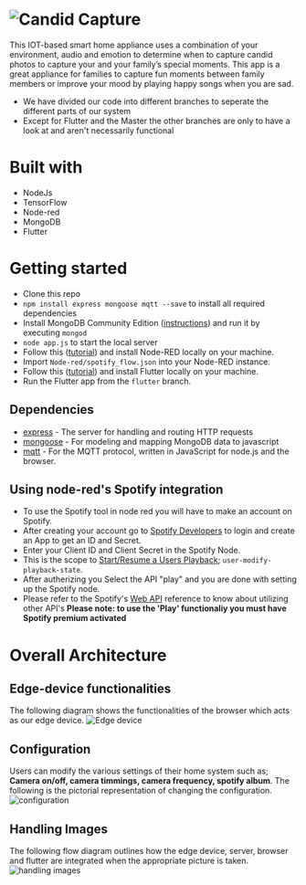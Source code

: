 # ![Candid Capture](https://user-images.githubusercontent.com/50911194/103921555-b4906800-5123-11eb-9f51-7cbc69a807b1.png)

This IOT-based smart home appliance uses a combination of your environment, audio and emotion to determine when to capture candid photos to capture your and your family’s special moments. This app is a great appliance for families to capture fun moments between family members or improve your mood by playing happy songs when you are sad.

- We have divided our code into different branches to seperate the different parts of our system
- Except for Flutter and the Master the other branches are only to have a look at and aren't necessarily functional

# Built with
* NodeJs
* TensorFlow
* Node-red
* MongoDB
* Flutter


# Getting started

- Clone this repo
- `npm install express mongoose mqtt --save` to install all required dependencies
- Install MongoDB Community Edition ([instructions](https://docs.mongodb.com/manual/installation/#tutorials)) and run it by executing `mongod`
- `node app.js` to start the local server
- Follow this ([tutorial](https://nodered.org/docs/getting-started/local)) and install Node-RED locally on your machine.
- Import `Node-red/spotify_flow.json` into your Node-RED instance.
- Follow this ([tutorial](https://flutter.dev/docs/get-started/install)) and install Flutter locally on your machine.
- Run the Flutter app from the `flutter` branch.


## Dependencies

- [express](https://github.com/expressjs/express) - The server for handling and routing HTTP requests
- [mongoose](https://github.com/Automattic/mongoose) - For modeling and mapping MongoDB data to javascript 
- [mqtt](https://github.com/mqttjs/MQTT.js) - For the MQTT protocol, written in JavaScript for node.js and the browser.


## Using node-red's Spotify integration
- To use the Spotify tool in node red you will have to make an account on Spotify.
- After creating your account go to [Spotify Developers](https://developer.spotify.com/dashboard/) to login and create an App to get an ID and Secret.
- Enter your Client ID and Client Secret in the Spotify Node.
- This is the scope to [Start/Resume a Users Playback](https://developer.spotify.com/documentation/web-api/reference/player/start-a-users-playback/); `user-modify-playback-state`.
- After autherizing you Select the API "play" and you are done with setting up the Spotify node.
- Please refer to the Spotify's [Web API](https://developer.spotify.com/documentation/web-api/reference/) reference to know about utilizing other API's
 <b> Please note: to use the 'Play' functionaliy you must have Spotify premium activated </b>
 
 
# Overall Architecture
 
## Edge-device functionalities
The following diagram shows the functionalities of the browser which acts as our edge device.
![Edge device](https://user-images.githubusercontent.com/50911194/103926728-5ca92f80-512a-11eb-8ade-c84345a05095.PNG)

## Configuration
Users can modify the various settings of their home system such as; <b> Camera on/off, camera timmings, camera frequency, spotify album</b>. The following is the pictorial representation of changing the configuration.
![configuration](https://user-images.githubusercontent.com/50911194/103927893-194fc080-512c-11eb-86a3-efd7f5faffc2.PNG)

## Handling Images
The following flow diagram outlines how the edge device, server, browser and flutter are integrated when the appropriate picture is taken.
![handling images](https://user-images.githubusercontent.com/50911194/103928414-dc37fe00-512c-11eb-8374-dbfa7c2b59c8.PNG)



 
